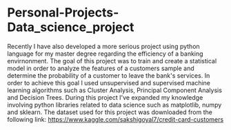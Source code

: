 # Personal-Projects-Data_science_project
Recently I have also developed a more serious project using python language for my master degree regarding the efficiency of a banking envirnonment. 
The goal of this project was to train and create a statistical model in order to analyze the features of a customers sample and determine the probability of a customer to leave the bank's services. In order to achieve this goal I used unsupervised and supervised machine learning algorithms such as Cluster Analysis, Principal Component Analysis and Decision Trees. During this project I've expanded my knowledge involving python libraries related to data science such as matplotlib, numpy and sklearn.
The dataset used for this project was downloaded from the following link: https://www.kaggle.com/sakshigoyal7/credit-card-customers
